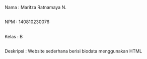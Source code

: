 Nama       : Maritza Ratnamaya N.
##
NPM       : 140810230076
##
Kelas     : B
##
Deskripsi : Website sederhana berisi biodata menggunakan HTML


